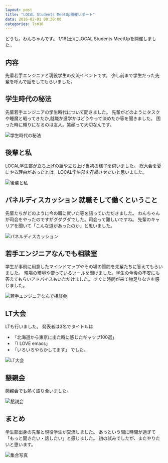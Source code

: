 ```yaml
---
layout: post
title: "LOCAL Students MeetUp開催レポート"
data: 2016-02-01 00:30:00
categories: lsm16
---
```


どうも。わんちゃんです。  1/16(土)にLOCAL Students MeetUpを開催しました。

## 内容
 先輩若手エンジニアと現役学生の交流イベントです。   少し前まで学生だった先輩を呼んで話をしてもらいました。

## 学生時代の秘法
 先輩若手エンジニアの学生時代について聞きました。  先輩がどのようにタスクや睡魔と戦ってきたか,就職か進学かはどうやって決めたか等を聞きました。  困った時に頼りになるのは友人。笑顔って大切なんです。

![学生時代の秘法](/static/img/lsm2016/dsc_5943_24359393271_o.jpg)

## 後輩と私
 LOCAL学生部が立ち上げの話や立ち上げ当初の様子を伺いました。  総大会を夏にやる理由があったとは。LOCAL学生部を存続させたいと思いました。

![後輩と私](/static/img/lsm2016/dsc_5967_24333535412_o.jpg)

## パネルディスカッション 就職そして働くということ
 先輩たちがどのように今の職に就いた等を語っていただきました。  わんちゃんが司会をやったのですがグダグダでした。司会って難しいですね。  先輩のキャリアを聞いて「こんな道があったのか」と思いました。

![パネルディスカッション](/static/img/lsm2016/dsc_5988_23814996463_o.jpg)

## 若手エンジニアなんでも相談室
 学生が事前に用意したマインドマップやその場の質問を先輩たちに答えてもらいました。  現場の環境や使っているツールを聞けました。学生の今後の不安にも答えてもらいアドバイスもいただけました。  すぐに時間が来て物足りなさを感じました。

![若手エンジニアなんで相談会](/static/img/lsm2016/dsc_5995_24415574216_o.jpg)

## LT大会
 LTも行いました。   発表者は3名でタイトルは
 - 「北海道から東京に出た時に感じたギャップ100選」
 - 「I LOVE emacs」
 - 「いろいろやらかしてます」
 でした。

![LT大会](/static/img/lsm2016/dsc_6008_23813597234_o.jpg)

## 懇親会
 懇親会でも熱く語り合いました。  

![懇親会](/static/img/lsm2016/dsc_6050_23813569004_o.jpg)

## まとめ
 学生部出身の先輩と現役学生が交流しました。  あっという間に時間が過ぎて「もっと聞きたい・話したい」と感じました。  初の試みでしたが、またやりたいと思います。

![集合写真](/static/img/lsm2016/dsc_6045_24441754645_o.jpg)
